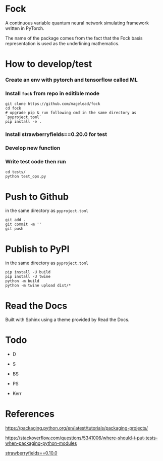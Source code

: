 # Fock



A continuous variable quantum neural network simulating framework written in PyTorch. 

The name of the package comes from the fact that the Fock basis representation is used as the underlining mathematics.



# How to develop/test



### Create an env with pytorch and tensorflow called ML





### Install `fock` from repo in editible mode

```
git clone https://github.com/magelead/fock
cd fock
# upgrade pip & run following cmd in the same directory as `pyproject.toml`
pip install -e . 
```


### Install strawberryfields==0.20.0 for test


### Develop new function

### Write test code then run 


```
cd tests/
python test_ops.py
```





# Push to Github

in the same directory as `pyproject.toml`

```
git add .
git commit -m ''
git push
```





# Publish to PyPI

in the same directory as `pyproject.toml`

```
pip install -U build
pip install -U twine
python -m build
python -m twine upload dist/*
```


# Read the Docs


Built with Sphinx using a theme provided by Read the Docs.


# Todo



* D

* S
* BS
* PS
* Kerr


# References

https://packaging.python.org/en/latest/tutorials/packaging-projects/

https://stackoverflow.com/questions/5341006/where-should-i-put-tests-when-packaging-python-modules

[strawberryfields==0.10.0](https://pypi.org/project/StrawberryFields/0.10.0/) 